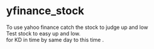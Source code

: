 # yfinance_stock
To use yahoo finance catch the stock to judge up and low  
Test stock to easy up and low.  
for KD in time by same day to this time .
